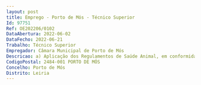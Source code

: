 ```yaml
--- 
layout: post
title: Emprego - Porto de Mós - Técnico Superior
Id: 97751
Ref: OE202206/0102
DataAbertura: 2022-06-02
DataFecho: 2022-06-21
Trabalho: Técnico Superior
Empregador: Câmara Municipal de Porto de Mós
Descricao: a) Aplicação dos Regulamentos de Saúde Animal, em conformidade com os diplomas legais em vigor (nacionais e comunitários) b) Direção e coordenação técnica dos Centros de Recolha Animal Oficiais c) Coordenação técnica das ações de recolha e captura de animais, no âmbito da salvaguarda das condições de saúde e de bem estar animal d) Execução das medidas de profilaxia médica e sanitárias determinadas oficialmente pela Autoridade Sanitária Veterinária Nacional, quer em animais de companhia, quer em espécies de produção, incluindo as campanhas sanitárias de vacinação antirrábica e outras zoonoses e de identificação eletrónica de canídeos e) Notificação de quarentenas de animais suspeitos e sequestros sanitários de animais agressores de pessoas e animais provocadas por animais f) Avaliação das condições de alojamento e de bem estar dos animais de companhia e de animais de espécies de produção, entre outros g) Avaliação   inspeção higio sanitária, das situações causadoras de Intranquilidade e Insalubridade provocadas por animais h) Controlo e fiscalização nas diferentes matérias relacionadas com animais, no âmbito da legislação aplicável i) Levantamento de Autos de Notícia e Instauração de processos de contra ordenação por infrações relacionadas com animais j) Eutanásia de animais e controlo do destino dos respetivos cadáveres k) Elaborar e remeter, nos prazos fixados, a informação relativa ao movimento nosonecrológico dos animaisl) Recenseamento de animais e de explorações agro pecuárias, para efeitos de cadastro, na área do respetivo município m) Colaboração na realização de Inquéritos Epidemiológicos, de interesse pecuário ou económico n) Participação, com carácter obrigatório e vinculativo, nos processos de licenciamento e controlo de estabelecimentos comerciais para venda de animais e de alimentos para animais, bem como, de qualquer alojamento hospedagem para animais de companhia (incluindo hotéis e centros de treino para animais) e dos Centros de Atendimento Médico Veterinários o) Emissão de pareceres técnicos e controlo higio sanitário das condições das instalações e dos alojamento de animais de espécies pecuárias, e avaliação dos seus reflexos sobre, saúde e o bem estar dos animais  bem como, sobre a saúde e a tranquilidade pública,p) Inspeção de animais vivos, para avaliação de doenças infecto contagiosas (microbianas e parasitárias) transmissíveis a outros animais e ao homem, e seus reflexos sobre a Saúde Pública q) Notificação de doenças de declaração obrigatória e tomada de medidas imediatas e urgentes de profilaxia, determinadas pela Autoridade Sanitária Veterinária Nacional, sempre que sejam detetados casos de doenças de carácter epizoótico r) Emissão de Guias Sanitárias de Trânsito s) Emissão de pareceres técnicos nos processos de Licenciamento de Veículos de Transporte de Animais Vivos de Espécies Pecuárias t) Controlo e fiscalização sanitária de feiras, mercados, exposições e concursos de animais  ex. “Feiras e Mercados de Gado   Gripe das Aves” u) Controlo oficial das condições higio sanitárias, de saúde e de bem estar, dos animais alojados em Circos, Parques Zoológicos ou outros v) Colaboração com outras entidades, no controlo, vigilância da proteção do meio ambiente e na proteção da fauna cinegética e selvagem ou em vias de extinção, nomeadamente no âmbito do programa “Antídoto” w) Execução de Peritagens Médico Veterinárias, a solicitação das forças policiais e por determinação do Ministério Público ou por quaisquer outras Autoridades Judiciárias, quer na área da saúde, sanidade e bem estar dos animais, quer na área da higiene e segurança da alimentação animal e humana e da saúde pública veterinária x) Promoção e execução de ações de formação, informação e vulgarização junto da população sobre matérias relacionadas com animais e com a proteção da saúde e do bem estar animal, bem como sobre a proteção da saúde e tranquilidade pública e salvaguarda da segurança de pessoas, animais e bens, e ainda sobre a salvaguarda e defesa do meio ambiente e das espécies animais protegidas ou em vias de extinção y) Colaboração, em articulação com outros serviços da Câmara Municipal, na elaboração de Regulamentos ou Posturas Municipais, na área da saúde e bem estar animal e na área da higiene pública veterinária em matérias relacionadas com animais.Funções na Área da Saúde Pública Veterinária e a Higiene e Segurança Alimentara) Inspeção Sanitária de Carnes Frescas em Matadouros (normalmente de fraca capacidade), Salas de desmancha, corte e desossa e em Entrepostos Frigoríficos b) Inspeção Sanitária dos alimentos de origem animal comercializados em todas as feiras e mercados municipais  e em todas as freguesias dos respetivos municípios c) Inspeção higio sanitária dos alimentos e das instalações onde se manipulam alimentos, em Escolas do Ensino Pré Escolar e Básico d) Inspeção higio sanitária dos alimentos e das instalações de manipulação de alimentos em Cantinas, públicas e privadas e) Inspeção Sanitária de animais para efeitos de “Auto consumo” (ex. suínos) f) Inspeção higio sanitária de animais em Montarias e de “Peças de Caça Selvagem” (maiores e menores), excetuando, quando se destinam a Auto consumo g) Licenciamento e Controlo dos Feirantes e Vendedores Ambulantes de Alimentos de Origem Animal, nomeadamente em  quiosques, veículos, outras unidades amovíveis, bancas, entre outros h) Controlo dos Alimentos de Origem Animal expostos à Venda em Máquinas de Venda Automática i) Execução de Controlos Veterinários no âmbito do Comércio Intracomunitário de Produtos Alimentares de Origem Animal j) Controlo e inspeção higio sanitária dos Veículos e das condições de Transporte de produtos alimentares de origem animal, na área do respetivo concelho, com ou sem a colaboração das Autoridades Policiais (PSP, GNR e PM) k) Controlo da Rotulagem dos géneros alimentícios de origem animal expostos à venda, nomeadamente quanto à Origem (ex. rotulagem do pescado e da carne de bovino) e quanto à proteção dos Produtos com Denominações de Origem Controladas ou Indicações Geográficas de Produção l) Participação nos processos de licenciamento e controlo dos estabelecimentos industriais (indústrias do tipo 4) e comerciais (grossistas e retalhistas), com carácter obrigatório e vinculativo, e inspeção sanitária dos respetivos alimentos, onde se produzem, preparam, transformam, armazenam, transportam, vendam ou se coloquem de alguma forma à disposição do público consumidor  nomeadamente em • Matadouros de rezes, aves, coelhos e outros • Salas de corte, desossa e desmancha de carnes frescas • Estabelecimentos industriais de preparação ou transformação de alimentos de origem animal (ex. salsicharias, preparação e congelação de pescado)• Unidades industriais de “Catering – fornecimento de refeições ao domicílio”• Padarias pastelarias industriais ou comerciais com fabrico próprio • Entrepostos frigoríficos de alimentos de origem animal • Estabelecimentos comerciais grossistas (Armazéns) de alimentos de origem animal • Estabelecimentos especializados ou não, de comércio a retalho de alimentos de origem animal, nomeadamente  Talhos, peixarias, charcutarias, e outros • Hipermercados, supermercados e mercearias, etc…m) Participação nos processos de Licenciamento e Controlo de Estabelecimentos de Fabrico para Venda direta de Produtos Alimentares de Origem Animal (Venda Direta (ex. queijarias e salsicharias) e Venda direta anexa a talhos n) Participação nos processos de Licenciamento (não obrigatório) dos Estabelecimentos de Restauração e Bebidas, nomeadamente • Restaurantes e outros similares de hotelaria • Cantinas, públicas e privadas • Bares, quiosques e outras unidades móveis de transporte ou confeção de refeições • Cafetarias e pastelarias com fabrico próprio para venda direta ao público• Estabelecimentos industriais de preparação ou transformação de alimentos de origem animal (ex. salsicharias) • Unidades de “Catering” não industriais o) Controlo e Inspeção Sanitária das Estruturas e das Condições de Funcionamento dos Estabelecimentos de Restauração e Bebidas, referidos no número anterior p) Em colaboração com os Serviços de Saúde concelhios, participação em ações de formação, informação e vulgarização junto da população, das regras gerais e específicas de Higiene Pública Veterinária e de Higiene, Salubridade e Segurança Alimentar em toda a cadeia alimentar, ou seja, “do prado ao prato” q) Execução de Peritagens Médico Veterinárias, a solicitação das forças policiais e por determinação do Ministério Público ou por quaisquer outras Autoridades Judiciárias, no âmbito da inspeção sanitária e do controlo da higiene e segurança dos alimentos de origem animal r) Levantamento de Autos de Notícia e Instauração de processos de contra ordenação por infrações relacionadas com a Higiene e Segurança dos Géneros Alimentícios de Origem Animal  s) Colaboração na elaboração de Regulamentos ou Posturas Municipais, na área da Higiene e Segurança dos Alimentos de origem Animal Outras atividades conexas com as funções  Promover e ou executar esterilizações e outros cuidados de saúde, aos animais residentes no Centro de Recolha Oficial de Porto de Mós  Fomentar programas de controlo das populações errantes de animais de companhia do concelho de Porto de Mós, de acordo com a legislação em vigor.
CodigoPostal: 2484-001 PORTO DE MÓS
Concelho: Porto de Mós
Distrito: Leiria
--- 
```

